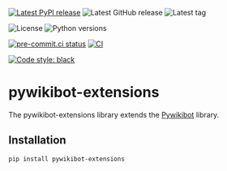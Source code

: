 [![Latest PyPI release](https://img.shields.io/pypi/v/pywikibot-extensions?logo=pypi)](https://pypi.org/project/pywikibot-extensions) ![Latest GitHub release](https://img.shields.io/github/v/release/JJMC89/pywikibot-extensions?logo=github) ![Latest tag](https://img.shields.io/github/v/tag/JJMC89/pywikibot-extensions?logo=git)

![License](https://img.shields.io/pypi/l/pywikibot-extensions?color=blue) ![Python versions](https://img.shields.io/pypi/pyversions/pywikibot-extensions?logo=python)

[![pre-commit.ci status](https://results.pre-commit.ci/badge/github/JJMC89/pywikibot-extensions/main.svg)](https://results.pre-commit.ci/latest/github/JJMC89/pywikibot-extensions/main) [![CI](https://github.com/JJMC89/pywikibot-extensions/actions/workflows/ci.yaml/badge.svg?branch=main)](https://github.com/JJMC89/pywikibot-extensions/actions?query=workflow%3ACI+branch%3Amain)

[![Code style: black](https://img.shields.io/badge/code%20style-black-000000.svg)](https://github.com/psf/black)

# pywikibot-extensions
The pywikibot-extensions library extends the [Pywikibot](https://pywikibot.org) library.

## Installation
`pip install pywikibot-extensions`
